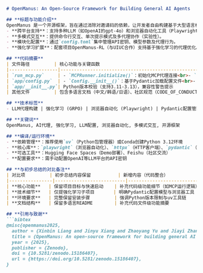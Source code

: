 

```markdown
# OpenManus: An Open-Source Framework for Building General AI Agents

## **标题与功能介绍**
OpenManus 是一个开源框架，旨在通过消除对邀请码的依赖，让开发者自由构建基于大型语言模型（LLM）的通用AI代理。其核心功能包括：
- **跨平台支持**：支持多种LLM（如OpenAI的gpt-4o）和浏览器自动化工具（Playwright）。
- **多模式交互**：提供命令行交互、单次提示模式及多代理协作（实验性）。
- **模块化配置**：通过`config.toml`集中管理API密钥、模型参数及代理行为。
- **强化学习扩展**：配套项目OpenManus-RL（与UIUC合作）支持基于强化学习的代理优化。

## **代码摘要**
| 文件路径         | 核心功能与关键函数                                                                 |
|------------------|-----------------------------------------------------------------------------------|
| `run_mcp.py`     | - `MCPRunner.initialize()`：初始化MCP代理连接<br>- `run_interactive()`：启动交互式终端<br>- 支持单次提示执行模式 |
| `app/config.py`  | - `Config.__init__()`：基于Pydantic加载配置文件<br>- 管理LLM API、浏览器设置及MCP参数的配置模型             |
| `app/__init__.py`| Python版本校验（支持3.11-3.13），兼容性警告提示                                           |
| 其他文件         | 包含多语言文档（中文/韩语/日语）、社区规范（CODE_OF_CONDUCT.md）及Demo资源                                      |

## **技术标签**
- LLM代理构建 | 强化学习 (GRPO) | 浏览器自动化 (Playwright) | Pydantic配置管理 | 多语言支持

## **关键词**
OpenManus, AI代理, 强化学习, LLM配置, 浏览器自动化, 多模式交互, 开源框架

## **编译/运行环境**
- **依赖管理**：推荐使用`uv`（Python包管理器）或Conda创建Python 3.12环境
- **核心库**：`playwright`（浏览器自动化）、`httpx`（HTTP客户端）、`pydantic`（配置验证）
- **可选工具**：Hugging Face Spaces（Demo部署）、Feishu（社区交流）
- **配置要求**：需手动配置OpenAI等LLM平台的API密钥

## **与初步总结的对比备注**
| 对比项         | 初步总结内容保留          | 新增内容（代码整合）                |
|----------------|--------------------------|------------------------------------|
| **核心功能**   | 保留项目目标与快速启动    | 补充代码级功能细节（如MCP运行逻辑） |
| **技术细节**   | 仅提强化学习子项目       | 明确Pydantic配置模型与浏览器工具   |
| **环境要求**   | 完整保留安装步骤         | 强调Python版本限制与uv工具链      |
| **文档结构**   | 保留多语言README        | 补充代码文件级功能摘要            |

## **引用与致谢**
```bibtex
@misc{openmanus2025,
  author = {Xinbin Liang and Jinyu Xiang and Zhaoyang Yu and Jiayi Zhang and Sirui Hong and Sheng Fan and Xiao Tang},
  title = {OpenManus: An open-source framework for building general AI agents},
  year = {2025},
  publisher = {Zenodo},
  doi = {10.5281/zenodo.15186407},
  url = {https://doi.org/10.5281/zenodo.15186407},
}
```